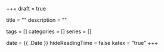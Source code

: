 +++ 
draft = true

title = ""
description = ""

tags = []
categories = []
series = []

date = {{ .Date }}
hideReadingTime = false
katex = "true"
+++

